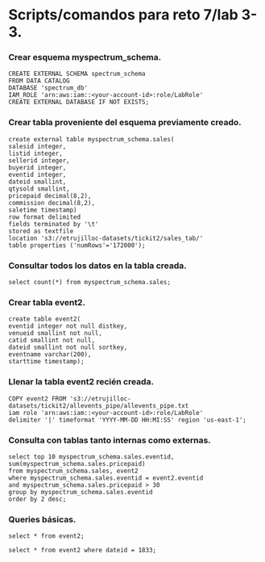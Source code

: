 # Scripts/comandos para reto 7/lab 3-3.

### Crear esquema myspectrum_schema.

```
CREATE EXTERNAL SCHEMA spectrum_schema 
FROM DATA CATALOG 
DATABASE 'spectrum_db' 
IAM_ROLE 'arn:aws:iam::<your-account-id>:role/LabRole' 
CREATE EXTERNAL DATABASE IF NOT EXISTS;
```

### Crear tabla proveniente del esquema previamente creado.

```
create external table myspectrum_schema.sales(
salesid integer,
listid integer,
sellerid integer,
buyerid integer,
eventid integer,
dateid smallint,
qtysold smallint,
pricepaid decimal(8,2),
commission decimal(8,2),
saletime timestamp)
row format delimited
fields terminated by '\t'
stored as textfile
location 's3://etrujilloc-datasets/tickit2/sales_tab/'
table properties ('numRows'='172000');
```

### Consultar todos los datos en la tabla creada.

```
select count(*) from myspectrum_schema.sales;
```

### Crear tabla event2.

```
create table event2(
eventid integer not null distkey,
venueid smallint not null,
catid smallint not null,
dateid smallint not null sortkey,
eventname varchar(200),
starttime timestamp);
```

### Llenar la tabla event2 recién creada.

```
COPY event2 FROM 's3://etrujilloc-datasets/tickit2/allevents_pipe/allevents_pipe.txt
iam role 'arn:aws:iam::<your-account-id>:role/LabRole'
delimiter '|' timeformat 'YYYY-MM-DD HH:MI:SS' region 'us-east-1';
```

### Consulta con tablas tanto internas como externas.

```
select top 10 myspectrum_schema.sales.eventid, sum(myspectrum_schema.sales.pricepaid)
from myspectrum_schema.sales, event2
where myspectrum_schema.sales.eventid = event2.eventid
and myspectrum_schema.sales.pricepaid > 30
group by myspectrum_schema.sales.eventid
order by 2 desc;
```

### Queries básicas.

```
select * from event2;
```

```
select * from event2 where dateid = 1833;
```


